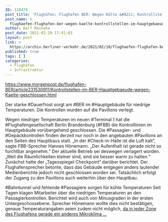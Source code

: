 ```yaml
---
ID: 128479
post_title: 'Flughäfen: Flughafen BER: Wegen Kälte &#8211; Kontrollstellen im Hauptgebäude geschlossen, aus Berliner Morgenpost'
post_name: >
  flughaefen-flughafen-ber-wegen-kaelte-kontrollstellen-im-hauptgebaeude-geschlossen-aus-berliner-morgenpost
author: Ralf Reineke
post_date: 2021-02-10 17:41:03
layout: post
link: >
  https://archiv.berliner-verkehr.de/2021/02/10/flughaefen-flughafen-ber-wegen-kaelte-kontrollstellen-im-hauptgebaeude-geschlossen-aus-berliner-morgenpost/
published: true
tags: [ ]
categories:
  - Flughäfen
  - Infrastruktur
---
```

https://www.morgenpost.de/flughafen-BER/article231530911/Kontrollstellen-im-BER-Hauptgebaeude-wegen-Kaelte-geschlossen.html

Der starke #Dauerfrost sorgt am #BER im #Hauptgebäude für niedrige Temperaturen. Die Kontrollen wurden auf die Pavillons verlegt.

Wegen niedriger Temperaturen im neuen #Terminal 1 hat die #Flughafengesellschaft Berlin Brandenburg (#FBB) die Kontrolllinien im Hauptgebäude vorübergehend geschlossen. Die #Passagier- und #Gepäckkontrollen finden derzeit nur noch in den angebauten #Pavillons an den Seiten des Hauptbaus statt. „In der #Check-in-Halle ist die Luft kalt“, sagte FBB-Sprecher Hannes Hönemann. „Der Aufenthalt ist gerade nicht so furchtbar angenehm.“ Der aktuelle Betrieb sei deswegen verlagert worden. „Weil die Räumlichkeiten kleiner sind, sind sie besser warm zu halten.“ Zunächst hatte der „Tagesspiegel Checkpoint“ darüber berichtet. Der Flughafensprecher betonte, dass das Gebäude entgegen anders lautender Medienberichte jedoch nicht geschlossen worden sei. Tatsächlich erfolgt der Zugang zu den Pavillons auch weiterhin über den Hauptbau.

#Bahntunnel und fehlende #Passagiere sorgen für kühle Temperaturen
Seit Tagen klagen Mitarbeiter über die niedrigen Temperaturen an den Passagierkontrollen. Berichtet wird auch von Minusgraden in der ersten Untergeschossebene. Sprecher Hönemann wollte dies nicht bestätigen, genaue Temperaturangaben seien zudem nicht möglich, <a href="https://www.morgenpost.de/flughafen-BER/article231530911/Kontrollstellen-im-BER-Hauptgebaeude-wegen-Kaelte-geschlossen.html">da in jeder Zone des Flughafens gerade ein anderes Mikroklima ...</a>